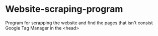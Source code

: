 # Website-scraping-program
Program for scrapping the website and find the pages that isn't consist Google Tag Manager in the &lt;head>

